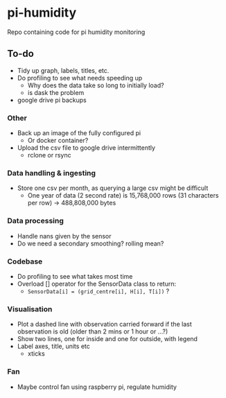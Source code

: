 # pi-humidity
Repo containing code for pi humidity monitoring

## To-do
- Tidy up graph, labels, titles, etc.
- Do profiling to see what needs speeding up
  - Why does the data take so long to initially load?
  - is dask the problem
- google drive pi backups

### Other
- Back up an image of the fully configured pi
  - Or docker container?
- Upload the csv file to google drive intermittently
  - rclone or rsync

### Data handling & ingesting
- Store one csv per month, as querying a large csv might be difficult
  - One year of data (2 second rate) is 15,768,000 rows (31 characters per row) -> 488,808,000‬ bytes

### Data processing
- Handle nans given by the sensor
- Do we need a secondary smoothing? rolling mean?

### Codebase
- Do profiling to see what takes most time
- Overload [] operator for the SensorData class to return: 
  - ```SensorData[i] = (grid_centre[i], H[i], T[i])``` ?

### Visualisation
- Plot a dashed line with observation carried forward if the last observation is old (older than 2 mins or 1 hour or ...?)
- Show two lines, one for inside and one for outside, with legend
- Label axes, title, units etc
  - xticks

### Fan
- Maybe control fan using raspberry pi, regulate humidity


